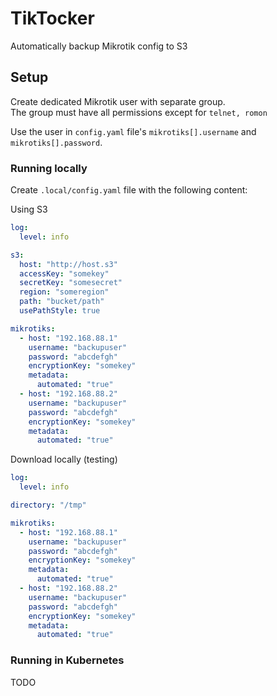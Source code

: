 # TikTocker  

Automatically backup Mikrotik config to S3

## Setup

Create dedicated Mikrotik user with separate group.  
The group must have all permissions except for `telnet, romon`

Use the user in `config.yaml` file's `mikrotiks[].username` and `mikrotiks[].password`.

### Running locally
Create `.local/config.yaml` file with the following content:

Using S3
```yaml
log:
  level: info

s3:
  host: "http://host.s3"
  accessKey: "somekey"
  secretKey: "somesecret"
  region: "someregion"
  path: "bucket/path"
  usePathStyle: true

mikrotiks:
  - host: "192.168.88.1"
    username: "backupuser"
    password: "abcdefgh"
    encryptionKey: "somekey"
    metadata:
      automated: "true"
  - host: "192.168.88.2"
    username: "backupuser"
    password: "abcdefgh"
    encryptionKey: "somekey"
    metadata:
      automated: "true"
```

Download locally (testing)
```yaml
log:
  level: info

directory: "/tmp"

mikrotiks:
  - host: "192.168.88.1"
    username: "backupuser"
    password: "abcdefgh"
    encryptionKey: "somekey"
    metadata:
      automated: "true"
  - host: "192.168.88.2"
    username: "backupuser"
    password: "abcdefgh"
    encryptionKey: "somekey"
    metadata:
      automated: "true"
```

### Running in Kubernetes

TODO